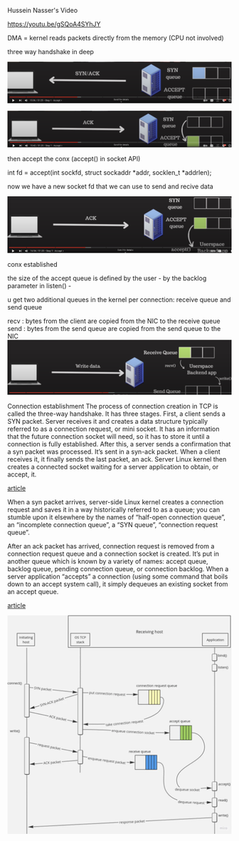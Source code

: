 
Hussein Nasser's Video

https://youtu.be/gSQoA4SYhJY

DMA = kernel reads packets directly from the memory (CPU not involved)

three way handshake in deep

![alt text](./img/SYN_sent.png)

![alt text](./img/ACK_recived.png)

then accept the conx (accept() in socket API)

int fd = accept(int sockfd, struct sockaddr *addr, socklen_t *addrlen);

now we have a new socket fd that we can use to send and recive data

![alt text](./img/accept.png)

conx established

the size of the accept queue is defined by the user - by the backlog parameter in listen() - 

u get two additional queues in the kernel per connection: receive queue and send queue

recv : bytes from the client are copied from the NIC to the receive queue
send : bytes from the send queue are copied from the send queue to the NIC 
![alt text](./img/recv_write.png)


Connection establishment
The process of connection creation in TCP is called the three-way handshake. It has three stages. First, a client sends a SYN packet. Server receives it and creates a data structure typically referred to as a connection request, or mini socket. It has an information that the future connection socket will need, so it has to store it until a connection is fully established. After this, a server sends a confirmation that a syn packet was processed. It’s sent in a syn-ack packet. When a client receives it, it finally sends the last packet, an ack. Server Linux kernel then creates a connected socket waiting for a server application to obtain, or accept, it.

[article](https://levelup.gitconnected.com/deep-dive-into-tcp-connection-establishment-process-f6cfb7b4e8e1)


When a syn packet arrives, server-side Linux kernel creates a connection request and saves it in a way historically referred to as a queue; you can stumble upon it elsewhere by the names of “half-open connection queue”, an “incomplete connection queue”, a “SYN queue”, “connection request queue”.

After an ack packet has arrived, connection request is removed from a connection request queue and a connection socket is created. It’s put in another queue which is known by a variety of names: accept queue, backlog queue, pending connection queue, or connection backlog. When a server application “accepts” a connection (using some command that boils down to an accept system call), it simply dequeues an existing socket from an accept queue.

[article](https://levelup.gitconnected.com/deep-dive-into-tcp-connection-establishment-process-f6cfb7b4e8e1)

![alt text](./img/sync_queue.png)
